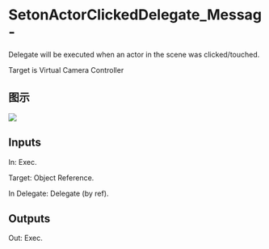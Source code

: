 # SetonActorClickedDelegate_Messag-

Delegate will be executed when an actor in the scene was clicked/touched.

Target is Virtual Camera Controller

## 图示

![]($-20221218-21260013.png)

## Inputs

In: Exec.

Target: Object Reference.

In Delegate: Delegate (by ref).  

## Outputs

Out: Exec.

